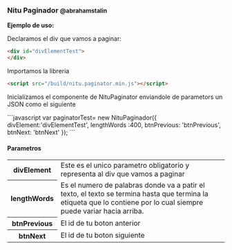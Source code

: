 <h3>Nitu Paginador <small>@abrahamstalin</small></h3>

<strong>Ejemplo de uso:</strong>


<p>Declaramos el div que vamos a paginar:</p>

```html
<div id="divElementTest">
</div>
```
<p>Importamos la libreria</p>

```html
<script src="/build/nitu.paginator.min.js"></script>
```
<p>Inicializamos el componente de NituPaginator enviandole de parametors un JSON
como el siguiente</p>
```javascript
var paginatorTest= new NituPaginador({
  divElement:'divElementTest',
  lengthWords :400,
  btnPrevious: 'btnPrevious',
  btnNext: 'btnNext'
});
```

<h4>Parametros </h4>
<table>
<tr>
  <th>divElement</th>
  <td>Este es el unico parametro obligatorio y representa al div que vamos a paginar</td>
</tr>
<tr>
  <th>lengthWords</th>
  <td>Es el numero de palabras donde va a patir el texto, el texto se termina hasta que termina la etiqueta que lo contiene por lo cual siempre puede variar hacia arriba.</td>
</tr>
<tr>
  <th>btnPrevious</th>
  <td>El id de tu boton anterior</td>
</tr>
<tr>
  <th>btnNext</th>
  <td>El id de tu boton siguiente</td>
</tr>
</table>
